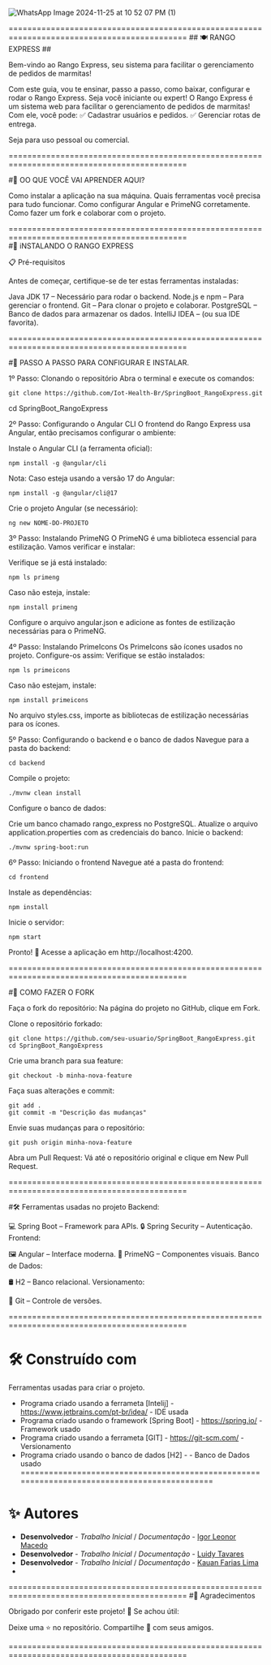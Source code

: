 

![WhatsApp Image 2024-11-25 at 10 52 07 PM (1)](https://github.com/user-attachments/assets/c1f6cf59-9475-402c-b19a-b9d4cd2416c1)


============================================================================================
                                                    ## 🍽️ RANGO EXPRESS ##

Bem-vindo ao Rango Express, seu sistema para facilitar o gerenciamento de pedidos de marmitas!

Com este guia, vou te ensinar, passo a passo, como baixar, configurar e rodar o Rango Express. Seja você iniciante ou expert!
O Rango Express é um sistema web para facilitar o gerenciamento de pedidos de marmitas! Com ele, você pode:
✅ Cadastrar usuários e pedidos.
✅ Gerenciar rotas de entrega.

Seja para uso pessoal ou comercial.

============================================================================================
  
#🎯 OO QUE VOCÊ VAI APRENDER AQUI?

Como instalar a aplicação na sua máquina.
Quais ferramentas você precisa para tudo funcionar.
Como configurar Angular e PrimeNG corretamente.
Como fazer um fork e colaborar com o projeto.

============================================================================================  
#🚀 iNSTALANDO O RANGO EXPRESS

📋 Pré-requisitos

Antes de começar, certifique-se de ter estas ferramentas instaladas:

Java JDK 17 – Necessário para rodar o backend.
Node.js e npm – Para gerenciar o frontend.
Git – Para clonar o projeto e colaborar.
PostgreSQL – Banco de dados para armazenar os dados.
IntelliJ IDEA – (ou sua IDE favorita).

============================================================================================
    
#🔧 PASSO A PASSO PARA CONFIGURAR E INSTALAR.

1º Passo: Clonando o repositório
Abra o terminal e execute os comandos:

    git clone https://github.com/Iot-Health-Br/SpringBoot_RangoExpress.git
 cd SpringBoot_RangoExpress
 
2º Passo: Configurando o Angular CLI
O frontend do Rango Express usa Angular, então precisamos configurar o ambiente:

Instale o Angular CLI (a ferramenta oficial):

    npm install -g @angular/cli

Nota: Caso esteja usando a versão 17 do Angular:

    npm install -g @angular/cli@17
    
Crie o projeto Angular (se necessário):

    ng new NOME-DO-PROJETO
    
3º Passo: Instalando PrimeNG
O PrimeNG é uma biblioteca essencial para estilização. Vamos verificar e instalar:

Verifique se já está instalado:

    npm ls primeng
    
Caso não esteja, instale:

    npm install primeng
    
Configure o arquivo angular.json e adicione as fontes de estilização necessárias para o PrimeNG.

4º Passo: Instalando PrimeIcons
Os PrimeIcons são ícones usados no projeto. Configure-os assim:
Verifique se estão instalados:

    npm ls primeicons
    
Caso não estejam, instale:

    npm install primeicons
No arquivo styles.css, importe as bibliotecas de estilização necessárias para os ícones.

5º Passo: Configurando o backend e o banco de dados
Navegue para a pasta do backend:

    cd backend
    
Compile o projeto:

    ./mvnw clean install
Configure o banco de dados:

Crie um banco chamado rango_express no PostgreSQL.
Atualize o arquivo application.properties com as credenciais do banco.
Inicie o backend:

    ./mvnw spring-boot:run
    
6º Passo: Iniciando o frontend
Navegue até a pasta do frontend:

    cd frontend
Instale as dependências:

    npm install
    
Inicie o servidor:

    npm start
Pronto! 🎉 Acesse a aplicação em http://localhost:4200.

============================================================================================

#🍴 COMO FAZER O FORK

Faça o fork do repositório:
Na página do projeto no GitHub, clique em Fork.

Clone o repositório forkado:

    git clone https://github.com/seu-usuario/SpringBoot_RangoExpress.git
    cd SpringBoot_RangoExpress
    
Crie uma branch para sua feature:

    git checkout -b minha-nova-feature
    
Faça suas alterações e commit:

    git add .
    git commit -m "Descrição das mudanças"
    
Envie suas mudanças para o repositório:

    git push origin minha-nova-feature
Abra um Pull Request:
Vá até o repositório original e clique em New Pull Request.

============================================================================================

#🛠️ Ferramentas usadas no projeto
Backend:

💻 Spring Boot – Framework para APIs. 
🔒 Spring Security – Autenticação.
Frontend:

🖼️ Angular – Interface moderna.
🎨 PrimeNG – Componentes visuais.
Banco de Dados:

🛢️ H2 – Banco relacional.
Versionamento:

🧰 Git – Controle de versões.

============================================================================================

# 🛠️ Construído com

   Ferramentas usadas para criar o projeto.

   * Programa criado usando a ferrameta [Intelij] - https://www.jetbrains.com/pt-br/idea/ - IDE usada
   * Programa criado usando o framework [Spring Boot] - https://spring.io/ - Framework usado
   * Programa criado usando a ferrameta [GIT] - https://git-scm.com/ - Versionamento
   * Programa criado usando o banco de dados [H2] -  - Banco de Dados usado
============================================================================================
   
# ✨ Autores

   * **Desenvolvedor** - *Trabalho Inicial* / *Documentação* - [Igor Leonor Macedo](https://github.com/Iot-Health-Br)
   * **Desenvolvedor** - *Trabalho Inicial* / *Documentação* - [Luidy Tavares](https://github.com/LuidyTT)
   * **Desenvolvedor** - *Trabalho Inicial* / *Documentação* - [Kauan Farias Lima](https://github.com/lKauanF)
   * 
============================================================================================
#🎁 Agradecimentos

Obrigado por conferir este projeto! 💖
Se achou útil:

Deixe uma ⭐ no repositório.
Compartilhe 🍺 com seus amigos.

============================================================================================
